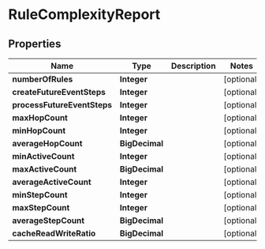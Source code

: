 

# RuleComplexityReport


## Properties

| Name | Type | Description | Notes |
|------------ | ------------- | ------------- | -------------|
|**numberOfRules** | **Integer** |  |  [optional] |
|**createFutureEventSteps** | **Integer** |  |  [optional] |
|**processFutureEventSteps** | **Integer** |  |  [optional] |
|**maxHopCount** | **Integer** |  |  [optional] |
|**minHopCount** | **Integer** |  |  [optional] |
|**averageHopCount** | **BigDecimal** |  |  [optional] |
|**minActiveCount** | **Integer** |  |  [optional] |
|**maxActiveCount** | **BigDecimal** |  |  [optional] |
|**averageActiveCount** | **Integer** |  |  [optional] |
|**minStepCount** | **Integer** |  |  [optional] |
|**maxStepCount** | **Integer** |  |  [optional] |
|**averageStepCount** | **BigDecimal** |  |  [optional] |
|**cacheReadWriteRatio** | **BigDecimal** |  |  [optional] |



